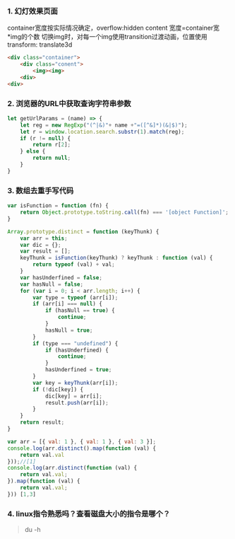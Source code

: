 ### 1. 幻灯效果页面
container宽度按实际情况确定，overflow:hidden
content 宽度=container宽*img的个数
切换img时，对每一个img使用transition过渡动画，位置使用transform: translate3d
```html
<div class="container">
	<div class="conent">
		<img><img>
	<div>
<div>
```

### 2. 浏览器的URL中获取查询字符串参数

```javascript
let getUrlParams = (name) => {
	let reg = new RegExp("(^|&)"+ name +"=([^&]*)(&|$)");
	let r = window.location.search.substr(1).match(reg);
	if (r != null) {
		return r[2]; 
	} else {
		return null;
	}
}
```

### 3. 数组去重手写代码

```js
var isFunction = function (fn) {
	return Object.prototype.toString.call(fn) === '[object Function]';
}

Array.prototype.distinct = function (keyThunk) {
	var arr = this;
	var dic = {};
	var result = [];
	keyThunk = isFunction(keyThunk) ? keyThunk : function (val) {
		return typeof (val) + val;
	}
	var hasUnderfined = false;
	var hasNull = false;
	for (var i = 0; i < arr.length; i++) {
		var type = typeof (arr[i]);
		if (arr[i] === null) {
			if (hasNull == true) {
				continue;
			}
			hasNull = true;
		}
		if (type === "undefined") {
			if (hasUnderfined) {
				continue;
			}
			hasUnderfined = true;
		}
		var key = keyThunk(arr[i]);
		if (!dic[key]) {
			dic[key] = arr[i];
			result.push(arr[i]);
		}
	}
	return result;
}

var arr = [{ val: 1 }, { val: 1 }, { val: 3 }];
console.log(arr.distinct().map(function (val) {
	return val.val
}));//[1]
console.log(arr.distinct(function (val) {
	return val.val;
}).map(function (val) {
	return val.val;
})) [1,3]
```

### 4. linux指令熟悉吗？查看磁盘大小的指令是哪个？
> du -h



